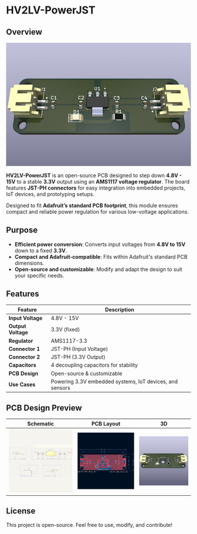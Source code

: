 # HV2LV-PowerJST

## Overview
![Main Preview](assets/img/main.png)

**HV2LV-PowerJST** is an open-source PCB designed to step down **4.8V - 15V** to a stable **3.3V** output using an **AMS1117 voltage regulator**. The board features **JST-PH connectors** for easy integration into embedded projects, IoT devices, and prototyping setups.  

Designed to fit **Adafruit’s standard PCB footprint**, this module ensures compact and reliable power regulation for various low-voltage applications.

## Purpose
- **Efficient power conversion**: Converts input voltages from **4.8V to 15V** down to a fixed **3.3V**.  
- **Compact and Adafruit-compatible**: Fits within Adafruit's standard PCB dimensions.  
- **Open-source and customizable**: Modify and adapt the design to suit your specific needs.  

## Features
| Feature         | Description |
|----------------|-------------|
| **Input Voltage** | 4.8V - 15V |
| **Output Voltage** | 3.3V (fixed) |
| **Regulator** | AMS1117-3.3 |
| **Connector 1** | JST-PH (Input Voltage) |
| **Connector 2** | JST-PH (3.3V Output) |
| **Capacitors** | 4 decoupling capacitors for stability |
| **PCB Design** | Open-source & customizable |
| **Use Cases** | Powering 3.3V embedded systems, IoT devices, and sensors |

## PCB Design Preview
| Schematic | PCB Layout | 3D |
|-----------|-----------|-----------|
| ![Schematic](images/schematic.png) | ![PCB Layout](images/pcb_layout.png) | ![3D](images/3d.png) |

## License
This project is open-source. Feel free to use, modify, and contribute!
